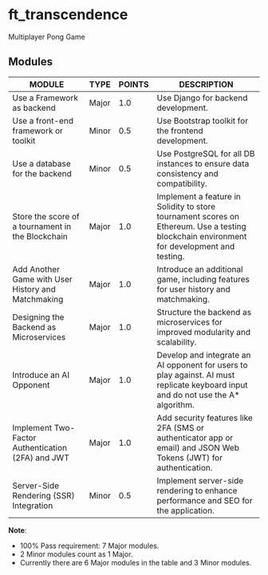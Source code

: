 # ft_transcendence
Multiplayer Pong Game

## Modules
| MODULE                                               | TYPE   | POINTS   | DESCRIPTION                                                                                                                               |
|------------------------------------------------------|--------|----------|-------------------------------------------------------------------------------------------------------------------------------------------|
| Use a Framework as backend                           | Major  | 1.0      | Use Django for backend development.                                                                                                       |
| Use a front-end framework or toolkit                 | Minor  | 0.5      | Use Bootstrap toolkit for the frontend development.                                                                                       |
| Use a database for the backend                       | Minor  | 0.5      | Use PostgreSQL for all DB instances to ensure data consistency and compatibility.                                                         |
| Store the score of a tournament in the Blockchain    | Major  | 1.0      | Implement a feature in Solidity to store tournament scores on Ethereum. Use a testing blockchain environment for development and testing. |
| Add Another Game with User History and Matchmaking   | Major  | 1.0      | Introduce an additional game, including features for user history and matchmaking.                                                        |
| Designing the Backend as Microservices               | Major  | 1.0      | Structure the backend as microservices for improved modularity and scalability.                                                           |
| Introduce an AI Opponent                             | Major  | 1.0      | Develop and integrate an AI opponent for users to play against. AI must replicate keyboard input and do not use the A* algorithm.         |
| Implement Two-Factor Authentication (2FA) and JWT    | Major  | 1.0      | Add security features like 2FA (SMS or authenticator app or email) and JSON Web Tokens (JWT) for authentication.                          |
| Server-Side Rendering (SSR) Integration              | Minor  | 0.5      | Implement server-side rendering to enhance performance and SEO for the application.                                                       |

**Note**:
- 100% Pass requirement: 7 Major modules.
- 2 Minor modules count as 1 Major.
- Currently there are 6 Major modules in the table and 3 Minor modules.
